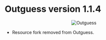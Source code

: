 # Outguess version 1.1.4

<p align="center">
<img src="https://www.rbcafe.com/wp-content/uploads/outguess-300x300.png" alt="Outguess">
</p>

- Resource fork removed from Outguess.
